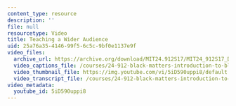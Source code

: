 ```yaml
---
content_type: resource
description: ''
file: null
resourcetype: Video
title: Teaching a Wider Audience
uid: 25a76a35-4146-99f5-6c5c-9bf0e1137e9f
video_files:
  archive_url: https://archive.org/download/MIT24.912S17/MIT24_912S17_DeGraff_Teaching_a_Wider_Audience_300k.mp4
  video_captions_file: /courses/24-912-black-matters-introduction-to-black-studies-spring-2017/a049690d6c9450f6a35467b48c640cfa_5iD590uppi8.vtt
  video_thumbnail_file: https://img.youtube.com/vi/5iD590uppi8/default.jpg
  video_transcript_file: /courses/24-912-black-matters-introduction-to-black-studies-spring-2017/2896c62c9963bcdfb7dca301531e14ec_5iD590uppi8.pdf
video_metadata:
  youtube_id: 5iD590uppi8
---
```

